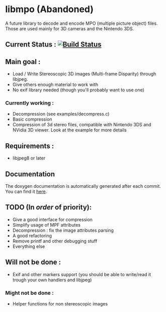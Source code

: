 # libmpo (Abandoned)

A future library to decode and encode MPO (multiple picture object) files.
Those are used mainly for 3D cameras and the Nintendo 3DS.

## Current Status : [![Build Status](https://travis-ci.org/Lectem/libmpo.svg?branch=master)](https://travis-ci.org/Lectem/libmpo)

## Main goal :
- Load / Write Stereoscopic 3D images (Multi-frame Disparity) through libjpeg.
- Give others enough material to work with
- No exif library needed (though you'll probably want to use one)

### Currently working :
- Decompression (see examples/decompress.c)
- Basic compression
- Compression of 3d stereo files, compatible with Nintendo 3DS and NVidia 3D viewer.
  Look at the example for more details

## Requirements :
- libjpeg8 or later

## Documentation

The doxygen documentation is automatically generated after each commit.
You can find it [here](http://lectem.github.io/libmpo/).

## TODO (In *order* of priority):
- Give a good interface for compression
- Simplify usage of MPF attributes
- Decompression : fix the image attributes parsing
- A good refactoring
- Remove printf and other debugging stuff
- Everything else

## Will not be done :
- Exif and other markers support (you should be able to write/read it trough your own handlers and libjpeg)

### Might not be done :
- Helper functions for non stereoscopic images
